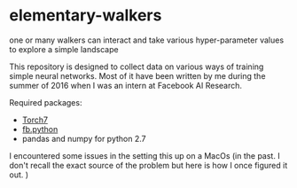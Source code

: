 # elementary-walkers
one or many walkers can interact and take various hyper-parameter values to explore a simple landscape  

This repository is designed to collect data on various ways of training simple neural networks. Most of it have been written by me during the summer of 2016 when I was an intern at Facebook AI Research.  

Required packages: 
- [Torch7](http://torch.ch)
- [fb.python](https://github.com/facebookarchive/fblualib/blob/master/fblualib/python/README.md)
- pandas and numpy for python 2.7
  
I encountered some issues in the setting this up on a MacOs (in the past. I don't recall the exact source of the problem but here is how I once figured it out. )


  
  
